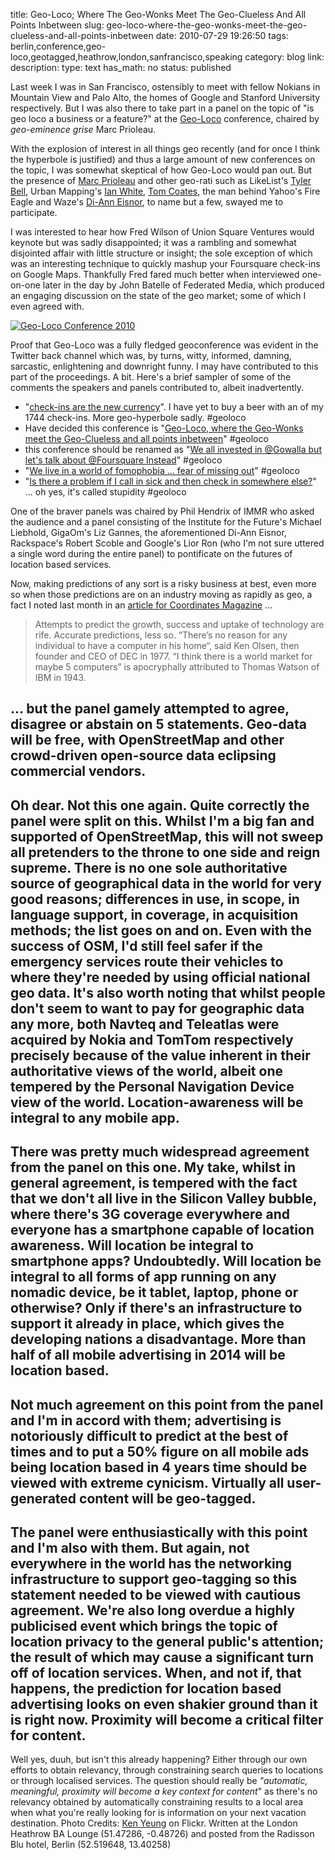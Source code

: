 title: Geo-Loco; Where The Geo-Wonks Meet The Geo-Clueless And All Points Inbetween
slug: geo-loco-where-the-geo-wonks-meet-the-geo-clueless-and-all-points-inbetween
date: 2010-07-29 19:26:50
tags: berlin,conference,geo-loco,geotagged,heathrow,london,sanfrancisco,speaking
category: blog
link: 
description: 
type: text
has_math: no
status: published

Last week I was in San Francisco, ostensibly to meet with fellow Nokians in Mountain View and Palo Alto, the homes of Google and Stanford University respectively. But I was also there to take part in a panel on the topic of "is geo loco a business or a feature?" at the [Geo-Loco](http://geoloco.tv/ "http://geoloco.tv/") conference, chaired by *geo-eminence grise* Marc Prioleau.

With the explosion of interest in all things geo recently (and for once I think the hyperbole is justified) and thus a large amount of new conferences on the topic, I was somewhat skeptical of how Geo-Loco would pan out. But the presence of [Marc Prioleau](http://twitter.com/mprioleau/ "http://twitter.com/mprioleau/") and other geo-rati such as LikeList's [Tyler Bell](http://twitter.com/twbell/ "http://twitter.com/twbell/"), Urban Mapping's [Ian White](http://twitter.com/urbanmapping/ "http://twitter.com/urbanmapping/"), [Tom Coates](http://twitter.com/tomcoates "http://twitter.com/tomcoates"), the man behind Yahoo's Fire Eagle and Waze's [Di-Ann Eisnor](http://twitter.com/dianneisnor/ "http://twitter.com/dianneisnor/"), to name but a few, swayed me to participate.

I was interested to hear how Fred Wilson of Union Square Ventures would keynote but was sadly disappointed; it was a rambling and somewhat disjointed affair with little structure or insight; the sole exception of which was an interesting technique to quickly mashup your Foursquare check-ins on Google Maps. Thankfully Fred fared much better when interviewed one-on-one later in the day by John Batelle of Federated Media, which produced an engaging discussion on the state of the geo market; some of which I even agreed with.

<!-- TEASER_END -->

[![Geo-Loco Conference 2010](http://farm5.static.flickr.com/4082/4820451850_734cd2fd9d_d.jpg)](http://www.flickr.com/photos/kyeung808/4820451850/ "Geo-Loco Conference 2010")

Proof that Geo-Loco was a fully fledged geoconference was evident in the Twitter back channel which was, by turns, witty, informed, damning, sarcastic, enlightening and downright funny. I may have contributed to this part of the proceedings. A bit. Here's a brief sampler of some of the comments the speakers and panels contributed to, albeit inadvertently.


* "[check-ins are the new currency](http://twitter.com/vicchi/status/19113610835 "http://twitter.com/vicchi/status/19113610835")". I have yet to buy a beer with an of my 1744 check-ins. More geo-hyperbole sadly. #geoloco
* Have decided this conference is "[Geo-Loco, where the Geo-Wonks meet the Geo-Clueless and all points inbetween](http://twitter.com/vicchi/status/19111875818 "http://twitter.com/vicchi/status/19111875818")" #geoloco
* this conference should be renamed as "[We all invested in @Gowalla but let's talk about @Foursquare Instead](http://twitter.com/joshuanguyen/status/19114810063 "http://twitter.com/joshuanguyen/status/19114810063")" #geoloco
* "[We live in a world of fomophobia ... fear of missing out](http://twitter.com/vicchi/status/19102570580 "http://twitter.com/vicchi/status/19102570580")" #geoloco
* "[Is there a problem if I call in sick and then check in somewhere else?](http://twitter.com/vicchi/status/19115240379 "http://twitter.com/vicchi/status/19115240379")" ... oh yes, it's called stupidity #geoloco


One of the braver panels was chaired by Phil Hendrix of IMMR who asked the audience and a panel consisting of the Institute for the Future's Michael Liebhold, GigaOm's Liz Gannes, the aforementioned Di-Ann Eisnor, Rackspace's Robert Scoble and Google's Lior Ron (who I'm not sure uttered a single word during the entire panel) to pontificate on the futures of location based services.

Now, making predictions of any sort is a risky business at best, even more so when those predictions are on an industry moving as rapidly as geo, a fact I noted last month in an [article for Coordinates Magazine](/2010/06/23/getting-you-there-the-battle-between-pnd-mobile-and-car/ "/2010/06/23/getting-you-there-the-battle-between-pnd-mobile-and-car/") ...

> Attempts to predict the growth, success and uptake of technology are rife. Accurate predictions, less so. “There’s no reason for any individual to have a computer in his home“, said Ken Olsen, then founder and CEO of DEC in 1977. “I think there is a world market for maybe 5 computers” is apocryphally attributed to Thomas Watson of IBM in 1943.


... but the panel gamely attempted to agree, disagree or abstain on 5 statements.
Geo-data will be free, with OpenStreetMap and other crowd-driven open-source data eclipsing commercial vendors.
---------------------------------------------------------------------------------------------------------------


Oh dear. Not this one again. Quite correctly the panel were split on this. Whilst I'm a big fan and supported of OpenStreetMap, this will not sweep all pretenders to the throne to one side and reign supreme. There is no one sole authoritative source of geographical data in the world for very good reasons; differences in use, in scope, in language support, in coverage, in acquisition methods; the list goes on and on. Even with the success of OSM, I'd still feel safer if the emergency services route their vehicles to where they're needed by using official national geo data. It's also worth noting that whilst people don't seem to want to pay for geographic data any more, both Navteq and Teleatlas were acquired by Nokia and TomTom respectively precisely because of the value inherent in their authoritative views of the world, albeit one tempered by the Personal Navigation Device view of the world.
Location-awareness will be integral to any mobile app.
------------------------------------------------------


There was pretty much widespread agreement from the panel on this one. My take, whilst in general agreement, is tempered with the fact that we don't all live in the Silicon Valley bubble, where there's 3G coverage everywhere and everyone has a smartphone capable of location awareness. Will location be integral to smartphone apps? Undoubtedly. Will location be integral to all forms of app running on any nomadic device, be it tablet, laptop, phone or otherwise? Only if there's an infrastructure to support it already in place, which gives the developing nations a disadvantage.
More than half of all mobile advertising in 2014 will be location based.
------------------------------------------------------------------------


Not much agreement on this point from the panel and I'm in accord with them; advertising is notoriously difficult to predict at the best of times and to put a 50% figure on all mobile ads being location based in 4 years time should be viewed with extreme cynicism.
Virtually all user-generated content will be geo-tagged.
--------------------------------------------------------


The panel were enthusiastically with this point and I'm also with them. But again, not everywhere in the world has the networking infrastructure to support geo-tagging so this statement needed to be viewed with cautious agreement. We're also long overdue a highly publicised event which brings the topic of location privacy to the general public's attention; the result of which may cause a significant turn off of location services. When, and not if, that happens, the prediction for location based advertising looks on even shakier ground than it is right now.
Proximity will become a critical filter for content.
----------------------------------------------------


Well yes, duuh, but isn't this already happening? Either through our own efforts to obtain relevancy, through constraining search queries to locations or through localised services. The question should really be *"automatic, meaningful, proximity will become a key context for content*" as there's no relevancy obtained by automatically constraining results to a local area when what you're really looking for is information on your next vacation destination.
Photo Credits: [Ken Yeung](http://www.flickr.com/photos/kyeung808/4820451850/ "http://www.flickr.com/photos/kyeung808/4820451850/") on Flickr.
Written at the London Heathrow BA Lounge (51.47286, -0.48726) and posted from the Radisson Blu hotel, Berlin (52.519648, 13.40258)

